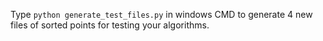 Type `python generate_test_files.py` in windows CMD to generate 4 new files of sorted points for testing your algorithms.